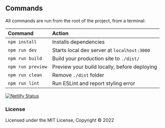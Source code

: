 ## Commands

All commands are run from the root of the project, from a terminal:

| Command           | Action                                       |
|:----------------  |:-------------------------------------------- |
| `npm install`     | Installs dependencies                        |
| `npm run dev`     | Starts local dev server at `localhost:3000`  |
| `npm run build`   | Build your production site to `./dist/`      |
| `npm run preview` | Preview your build locally, before deploying |
| `npm run clean`   | Remove `./dist` folder                       |
| `npm run lint`    | Run ESLint and report styling error          |

[![Netlify Status](https://api.netlify.com/api/v1/badges/0e6f9acf-3b7a-4823-b34d-4b7d17f0101b/deploy-status)](https://app.netlify.com/sites/deluxe-frangipane-0cbc4f/deploys)

### License

Licensed under the MIT License, Copyright © 2022
